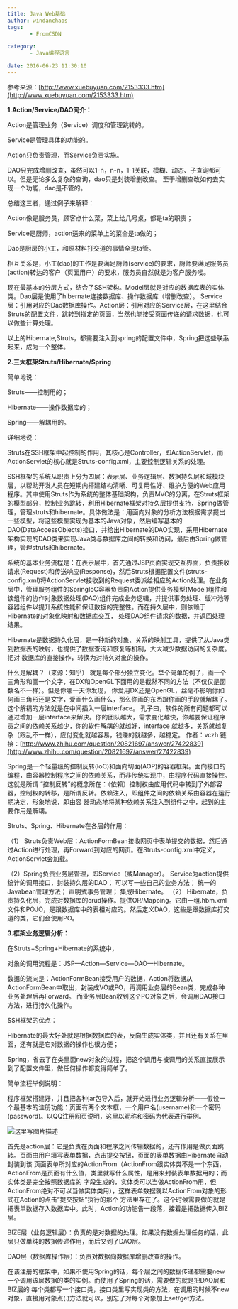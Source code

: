 ```yaml
---
title: Java Web基础
author: windanchaos
tags: 
       - FromCSDN

category: 
       - Java编程语言

date: 2016-06-23 11:30:10
---
```

参考来源：[http://www.xuebuyuan.com/2153333.htm](http://www.xuebuyuan.com/2153333.htm)

**1.Action/Service/DAO简介：**

Action是管理业务（Service）调度和管理跳转的。

Service是管理具体的功能的。

Action只负责管理，而Service负责实施。

DAO只完成增删改查，虽然可以1-n，n-n，1-1关联，模糊、动态、子查询都可以。但是无论多么复杂的查询，dao只是封装增删改查。
至于增删查改如何去实现一个功能，dao是不管的。

总结这三者，通过例子来解释：

Action像是服务员，顾客点什么菜，菜上给几号桌，都是ta的职责；

Service是厨师，action送来的菜单上的菜全是ta做的；

Dao是厨房的小工，和原材料打交道的事情全是ta管。

相互关系是，小工(dao)的工作是要满足厨师(service)的要求，厨师要满足服务员(action)转达的客户（页面用户）的要求，服务员自然就是为客户服务喽。

现在最基本的分层方式，结合了SSH架构。Model层就是对应的数据库表的实体类。Dao层是使用了hibernate连接数据库、操作数据库（增删改查）。
Service层：引用对应的Dao数据库操作。Action层：引用对应的Service层，在这里结合Struts的配置文件，跳转到指定的页面，当然也能接受页面传递的请求数据，也可以做些计算处理。

以上的Hibernate,Struts，都需要注入到spring的配置文件中，Spring把这些联系起来，成为一个整体。

**2.三大框架Struts/Hibernate/Spring**

简单地说：

Struts——控制用的；

Hibernate——操作数据库的；

Spring——解耦用的。
<!-- more -->

详细地说：

Struts在SSH框架中起控制的作用，其核心是Controller，即ActionServlet，而ActionServlet的核心就是Struts-config.xml，主要控制逻辑关系的处理。

SSH框架的系统从职责上分为四层：表示层、业务逻辑层、数据持久层和域模块层，以帮助开发人员在短期内搭建结构清晰、可复用性好、维护方便的Web应用程序。其中使用Struts作为系统的整体基础架构，负责MVC的分离，在Struts框架的模型部分，控制业务跳转，利用Hibernate框架对持久层提供支持，Spring做管理，管理struts和hibernate。具体做法是：用面向对象的分析方法根据需求提出一些模型，将这些模型实现为基本的Java对象，然后编写基本的DAO(DataAccessObjects)接口，并给出Hibernate的DAO实现，采用Hibernate架构实现的DAO类来实现Java类与数据库之间的转换和访问，最后由Spring做管理，管理struts和hibernate。

系统的基本业务流程是：在表示层中，首先通过JSP页面实现交互界面，负责接收请求(Request)和传送响应(Response)，然后Struts根据配置文件(struts-config.xml)将ActionServlet接收到的Request委派给相应的Action处理。在业务层中，管理服务组件的SpringIoC容器负责向Action提供业务模型(Model)组件和该组件的协作对象数据处理(DAO)组件完成业务逻辑，并提供事务处理、缓冲池等容器组件以提升系统性能和保证数据的完整性。而在持久层中，则依赖于Hibernate的对象化映射和数据库交互，
处理DAO组件请求的数据，并返回处理结果。

Hibernate是数据持久化层，是一种新的对象、关系的映射工具，提供了从Java类到数据表的映射，也提供了数据查询和恢复等机制，大大减少数据访问的复杂度。把对
数据库的直接操作，转换为对持久对象的操作。

什么是解耦？（来源：知乎）
就是每个部分独立变化。举个简单的例子，画一个三角形和画一个文字，在DX和OpenGL下面用的是截然不同的方法（不仅仅是函数名不一样）。但是你哪一天你发现，
你爱用DX还是OpenGL，丝毫不影响你如何画三角形还是文字，爱画什么画什么，那么你画的东西跟你画的手段就解耦了。这个解耦的方法就是在中间插入一层interface。
孔子曰，软件的所有问题都可以通过增加一层interface来解决。你的团队越大，需求变化越快，你越要保证程序员之间的依赖关系越少，你的软件解耦的就越好，interface
就越多，关系就越复杂（跟乱不一样），应付变化就越容易，钱赚的就越多，越稳定。
作者：vczh
链接：[http://www.zhihu.com/question/20821697/answer/27422839](http://www.zhihu.com/question/20821697/answer/27422839)

Spring是一个轻量级的控制反转(IoC)和面向切面(AOP)的容器框架。面向接口的编程，由容器控制程序之间的依赖关系，而非传统实现中，由程序代码直接操控。这就是所谓
“控制反转”的概念所在：（依赖）控制权由应用代码中转到了外部容器，控制权的转移，是所谓反转。依赖注入，即组件之间的依赖关系由容器在运行期决定，形象地说，即由容
器动态地将某种依赖关系注入到组件之中，起到的主要作用是解耦。

Struts、Spring、Hibernate在各层的作用：

（1） Struts负责Web层：ActionFormBean接收网页中表单提交的数据，然后通过Action进行处理，再Forward到对应的网页。在Struts-config.xml中定义，ActionServlet会加载。

（2）Spring负责业务层管理，即Service（或Manager）。
Service为action提供统计的调用接口，封装持久层的DAO；
可以写一些自己的业务方法；
统一的Javabean管理方法；
声明式事务管理；
集成Hibernate。
（2） Hibernate，负责持久化层，完成对数据库的crud操作。提供OR/Mapping。它由一组.hbm.xml文件和POJO，是跟数据库中的表相对应的。然后定义DAO，这些是跟数据库打交道的类，它们会使用PO。

**3.框架业务逻辑分析：**

在Struts+Spring+Hibernate的系统中，

对象的调用流程是：JSP—Action—Service—DAO—Hibernate。

数据的流向是：ActionFormBean接受用户的数据，Action将数据从ActionFormBean中取出，封装成VO或PO，再调用业务层的Bean类，完成各种业务处理后再Forward。
而业务层Bean收到这个PO对象之后，会调用DAO接口方法，进行持久化操作。

SSH框架的优点：

Hibernate的最大好处就是根据数据库的表，反向生成实体类，并且还有关系在里面，还有就是它对数据的操作也很方便；

Spring，省去了在类里面new对象的过程，把这个调用与被调用的关系直接展示到了配置文件里，做任何操作都变得简单了。

简单流程举例说明：

程序框架搭建好，并且把各种jar包导入后，就开始进行业务逻辑分析——假设一个最基本的注册功能：页面有两个文本框，一个用户名(username)和一个密码(password)。以QQ注册网页说明，这里以昵称和密码为代表进行举例。

![这里写图片描述](/images/dn.net-20141111230225984.png)

首先是action层：它是负责在页面和程序之间传输数据的，还有作用是做页面跳转。页面由用户填写表单数据，点击提交按钮，页面的表单数据由Hibernate自动封装到该
页面表单所对应的ActionFrom（ActionFrom跟实体类不是一个东西，ActionFrom是页面有什么值，类里就写什么属性，是用来封装表单数据用的；而实体类是完全按照数据库的
字段生成的，实体类可以当做ActionFrom用，但ActionFrom绝对不可以当做实体类用），这样表单数据就以ActionFrom对象的形式在Action的点击“提交按钮”执行的那个
方法里存在了。这个时候需要做的就是把表单数据存入数据库中。此时，Action的功能告一段落，接着是把数据传入BIZ层。

BIZE层（业务逻辑层）：负责的是对数据的处理。如果没有数据处理任务的话，此层只做单纯的数据传递作用，而后又到了DAO层。

DAO层（数据库操作层）：负责对数据向数据库增删改查的操作。

在该注册的框架中，如果不使用Spring的话，每个层之间的数据传递都需要new一个调用该层数据的类的实例。而使用了Spring的话，需要做的就是把DAO层和BIZ层的
每个类都写一个接口类，接口类里写实现类的方法，在调用的时候不new对象，直接用对象点(.)方法就可以，别忘了对每个对象加上set/get方法。
